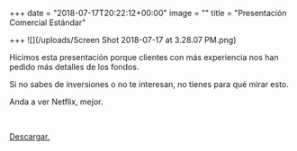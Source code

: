 +++
date = "2018-07-17T20:22:12+00:00"
image = ""
title = "Presentación Comercial Estándar"

+++
![](/uploads/Screen Shot 2018-07-17 at 3.28.07 PM.png)

Hicimos esta presentación porque clientes con más experiencia nos han pedido más detalles de los fondos. 

Si no sabes de inversiones o no te interesan, no tienes para qué mirar esto.

Anda a ver Netflix, mejor.

<br>

[Descargar.](http://s3.amazonaws.com/fintual.platan.us/documents/files/000/000/031/original/Fintual_Inversiones_20180710.pdf?1531843699)